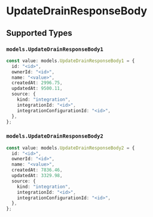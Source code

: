 # UpdateDrainResponseBody


## Supported Types

### `models.UpdateDrainResponseBody1`

```typescript
const value: models.UpdateDrainResponseBody1 = {
  id: "<id>",
  ownerId: "<id>",
  name: "<value>",
  createdAt: 2996.75,
  updatedAt: 9500.11,
  source: {
    kind: "integration",
    integrationId: "<id>",
    integrationConfigurationId: "<id>",
  },
};
```

### `models.UpdateDrainResponseBody2`

```typescript
const value: models.UpdateDrainResponseBody2 = {
  id: "<id>",
  ownerId: "<id>",
  name: "<value>",
  createdAt: 7836.46,
  updatedAt: 3329.98,
  source: {
    kind: "integration",
    integrationId: "<id>",
    integrationConfigurationId: "<id>",
  },
};
```

